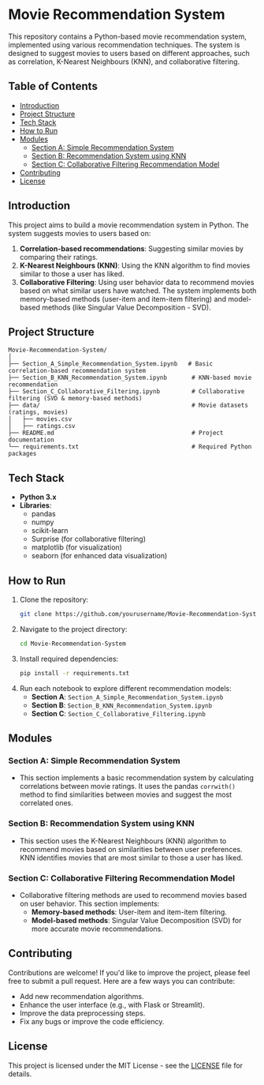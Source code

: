 # Movie Recommendation System

This repository contains a Python-based movie recommendation system, implemented using various recommendation techniques. The system is designed to suggest movies to users based on different approaches, such as correlation, K-Nearest Neighbours (KNN), and collaborative filtering.

## Table of Contents
- [Introduction](#introduction)
- [Project Structure](#project-structure)
- [Tech Stack](#tech-stack)
- [How to Run](#how-to-run)
- [Modules](#modules)
  - [Section A: Simple Recommendation System](#section-a-simple-recommendation-system)
  - [Section B: Recommendation System using KNN](#section-b-recommendation-system-using-knn)
  - [Section C: Collaborative Filtering Recommendation Model](#section-c-collaborative-filtering-recommendation-model)
- [Contributing](#contributing)
- [License](#license)

## Introduction

This project aims to build a movie recommendation system in Python. The system suggests movies to users based on:
1. **Correlation-based recommendations**: Suggesting similar movies by comparing their ratings.
2. **K-Nearest Neighbours (KNN)**: Using the KNN algorithm to find movies similar to those a user has liked.
3. **Collaborative Filtering**: Using user behavior data to recommend movies based on what similar users have watched. The system implements both memory-based methods (user-item and item-item filtering) and model-based methods (like Singular Value Decomposition - SVD).

## Project Structure

```
Movie-Recommendation-System/
│
├── Section_A_Simple_Recommendation_System.ipynb   # Basic correlation-based recommendation system
├── Section_B_KNN_Recommendation_System.ipynb       # KNN-based movie recommendation
├── Section_C_Collaborative_Filtering.ipynb         # Collaborative filtering (SVD & memory-based methods)
├── data/                                           # Movie datasets (ratings, movies)
│   ├── movies.csv
│   ├── ratings.csv
├── README.md                                       # Project documentation
└── requirements.txt                                # Required Python packages
```

## Tech Stack
- **Python 3.x**
- **Libraries**: 
  - pandas
  - numpy
  - scikit-learn
  - Surprise (for collaborative filtering)
  - matplotlib (for visualization)
  - seaborn (for enhanced data visualization)

## How to Run

1. Clone the repository:
   ```bash
   git clone https://github.com/yourusername/Movie-Recommendation-System.git
   ```
2. Navigate to the project directory:
   ```bash
   cd Movie-Recommendation-System
   ```
3. Install required dependencies:
   ```bash
   pip install -r requirements.txt
   ```
4. Run each notebook to explore different recommendation models:
   - **Section A**: `Section_A_Simple_Recommendation_System.ipynb`
   - **Section B**: `Section_B_KNN_Recommendation_System.ipynb`
   - **Section C**: `Section_C_Collaborative_Filtering.ipynb`

## Modules

### Section A: Simple Recommendation System
- This section implements a basic recommendation system by calculating correlations between movie ratings. It uses the pandas `corrwith()` method to find similarities between movies and suggest the most correlated ones.

### Section B: Recommendation System using KNN
- This section uses the K-Nearest Neighbours (KNN) algorithm to recommend movies based on similarities between user preferences. KNN identifies movies that are most similar to those a user has liked.

### Section C: Collaborative Filtering Recommendation Model
- Collaborative filtering methods are used to recommend movies based on user behavior. This section implements:
  - **Memory-based methods**: User-item and item-item filtering.
  - **Model-based methods**: Singular Value Decomposition (SVD) for more accurate movie recommendations.

## Contributing

Contributions are welcome! If you'd like to improve the project, please feel free to submit a pull request. Here are a few ways you can contribute:
- Add new recommendation algorithms.
- Enhance the user interface (e.g., with Flask or Streamlit).
- Improve the data preprocessing steps.
- Fix any bugs or improve the code efficiency.

## License

This project is licensed under the MIT License - see the [LICENSE](LICENSE) file for details.
